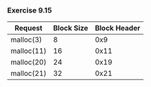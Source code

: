### Exercise 9.15
| Request       | Block Size | Block Header   |
| ------------- | ---------- | -------------- |
| malloc(3)     | 8          | 0x9            |
| malloc(11)    | 16         | 0x11           |
| malloc(20)    | 24         | 0x19           |
| malloc(21)    | 32         | 0x21           |
